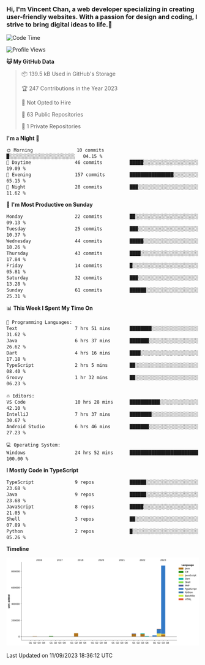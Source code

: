 ### Hi, I'm Vincent Chan, a web developer specializing in creating user-friendly websites. With a passion for design and coding, I strive to bring digital ideas to life.👋

<!--
**hkvincent/hkvincent** is a ✨ _special_ ✨ repository because its `README.md` (this file) appears on your GitHub profile.

Here are some ideas to get you started:

- 🔭 I’m currently working on ...
- 🌱 I’m currently learning ...
- 👯 I’m looking to collaborate on ...
- 🤔 I’m looking for help with ...
- 💬 Ask me about ...
- 📫 How to reach me: ...
- 😄 Pronouns: ...
- ⚡ Fun fact: ...
-->
<!--START_SECTION:waka-->
![Code Time](http://img.shields.io/badge/Code%20Time-369%20hrs%2044%20mins-blue)

![Profile Views](http://img.shields.io/badge/Profile%20Views-0-blue)

**🐱 My GitHub Data** 

> 📦 139.5 kB Used in GitHub's Storage 
 > 
> 🏆 247 Contributions in the Year 2023
 > 
> 🚫 Not Opted to Hire
 > 
> 📜 63 Public Repositories 
 > 
> 🔑 1 Private Repositories 
 > 
**I'm a Night 🦉** 

```text
🌞 Morning                10 commits          █░░░░░░░░░░░░░░░░░░░░░░░░   04.15 % 
🌆 Daytime                46 commits          █████░░░░░░░░░░░░░░░░░░░░   19.09 % 
🌃 Evening                157 commits         ████████████████░░░░░░░░░   65.15 % 
🌙 Night                  28 commits          ███░░░░░░░░░░░░░░░░░░░░░░   11.62 % 
```
📅 **I'm Most Productive on Sunday** 

```text
Monday                   22 commits          ██░░░░░░░░░░░░░░░░░░░░░░░   09.13 % 
Tuesday                  25 commits          ███░░░░░░░░░░░░░░░░░░░░░░   10.37 % 
Wednesday                44 commits          █████░░░░░░░░░░░░░░░░░░░░   18.26 % 
Thursday                 43 commits          ████░░░░░░░░░░░░░░░░░░░░░   17.84 % 
Friday                   14 commits          █░░░░░░░░░░░░░░░░░░░░░░░░   05.81 % 
Saturday                 32 commits          ███░░░░░░░░░░░░░░░░░░░░░░   13.28 % 
Sunday                   61 commits          ██████░░░░░░░░░░░░░░░░░░░   25.31 % 
```


📊 **This Week I Spent My Time On** 

```text
💬 Programming Languages: 
Text                     7 hrs 51 mins       ████████░░░░░░░░░░░░░░░░░   31.62 % 
Java                     6 hrs 37 mins       ███████░░░░░░░░░░░░░░░░░░   26.62 % 
Dart                     4 hrs 16 mins       ████░░░░░░░░░░░░░░░░░░░░░   17.18 % 
TypeScript               2 hrs 5 mins        ██░░░░░░░░░░░░░░░░░░░░░░░   08.40 % 
Groovy                   1 hr 32 mins        ██░░░░░░░░░░░░░░░░░░░░░░░   06.23 % 

🔥 Editors: 
VS Code                  10 hrs 28 mins      ███████████░░░░░░░░░░░░░░   42.10 % 
IntelliJ                 7 hrs 37 mins       ████████░░░░░░░░░░░░░░░░░   30.67 % 
Android Studio           6 hrs 46 mins       ███████░░░░░░░░░░░░░░░░░░   27.23 % 

💻 Operating System: 
Windows                  24 hrs 52 mins      █████████████████████████   100.00 % 
```

**I Mostly Code in TypeScript** 

```text
TypeScript               9 repos             ██████░░░░░░░░░░░░░░░░░░░   23.68 % 
Java                     9 repos             ██████░░░░░░░░░░░░░░░░░░░   23.68 % 
JavaScript               8 repos             █████░░░░░░░░░░░░░░░░░░░░   21.05 % 
Shell                    3 repos             ██░░░░░░░░░░░░░░░░░░░░░░░   07.89 % 
Python                   2 repos             █░░░░░░░░░░░░░░░░░░░░░░░░   05.26 % 
```



**Timeline**

![Lines of Code chart](https://raw.githubusercontent.com/hkvincent/hkvincent/main/assets/bar_graph.png)


 Last Updated on 11/09/2023 18:36:12 UTC
<!--END_SECTION:waka-->
